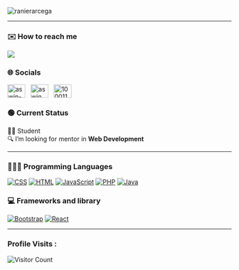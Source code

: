 ![ranierarcega](https://github.com/Rdavee/Rdavee/assets/141089345/eabc7f12-c73b-4b42-80ea-641ee8d63700)

------------------------------------------- 
### ✉️ How to reach me  
<a href="mailto: rdavee0412@gmail.com">
<img src="https://img.shields.io/badge/-rdavee0412%40gmail.com-7B83EB?&style=for-the-badge&logo=Microsoft-outlook&logoColor=white" ></a>

### 🌐 Socials 
<a href="https://www.linkedin.com/Rdaavee" target="_blank"><img align="center" src="https://raw.githubusercontent.com/rahuldkjain/github-profile-readme-generator/master/src/images/icons/Social/linked-in-alt.svg" alt="aswin-barath" height="30" width="40" /></a>
&nbsp;
<a href="https://www.instagram.com/rdaavee" target="_blank"><img align="center" src="https://raw.githubusercontent.com/rahuldkjain/github-profile-readme-generator/master/src/images/icons/Social/instagram.svg" alt="aswin_barath_" height="30" width="40" /></a>
&nbsp;
<a href="https://www.facebook.com/rdaavee" target="_blank"><img align="center" src="https://raw.githubusercontent.com/rahuldkjain/github-profile-readme-generator/master/src/images/icons/Social/facebook.svg" alt="100011683902531e" height="30" width="40" /></a>
&nbsp;


### 🟢 Current Status 

 👦🏻 Student <br>
 🔍 I’m looking for mentor in <strong>Web Development</strong> <br>

------------------------------------------- 

### 👨🏻‍💻 Programming Languages ​

<a href="#"><img alt="CSS" src="https://img.shields.io/badge/CSS-1572B6.svg?logo=css3&logoColor=white"></a>   <a href="#"><img alt="HTML" src="https://img.shields.io/badge/HTML-E34F26.svg?logo=html5&logoColor=white"></a>   <a href="#"><img alt="JavaScript" src="https://img.shields.io/badge/JavaScript-F7DF1E.svg?logo=javascript&logoColor=black"></a>   <a href="#"><img alt="PHP" src="https://img.shields.io/badge/PHP-777BB4.svg?logo=php&logoColor=white"></a>   <a href="#"><img alt="Java" src="https://img.shields.io/badge/Java-007396.svg?logo=java&logoColor=white"></a>

[//]: <> (Credits: Sir Carl Castanas layout)
[//]: <> (Credits: carlcastanas)
[//]: <> (Credits: Last edited on: 01/12/23)

### 💻 Frameworks and library

<a href="#"><img alt="Bootstrap" src="https://img.shields.io/badge/Bootstrap-7952B3.svg?logo=bootstrap&logoColor=white"></a>
<a href="#"><img alt="React" src="https://img.shields.io/badge/React-20232a.svg?logo=react&logoColor=%2361DAFB"></a>

------------------------------------------- 

### Profile Visits :
![Visitor Count](https://profile-counter.glitch.me/{Rdavee}/count.svg)
